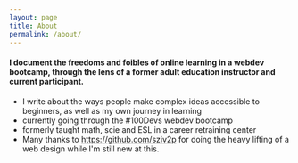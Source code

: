 ```yaml
---
layout: page
title: About
permalink: /about/
---
```

#### I document the freedoms and foibles of online learning in a webdev bootcamp, through the lens of a former adult education instructor and current participant.
 
- I write about the ways people make complex ideas accessible to beginners, as well as my own journey in learning
- currently going through the #100Devs webdev bootcamp
- formerly taught math, scie and ESL in a career retraining center
- Many thanks to https://github.com/sziv2p for doing the heavy lifting of a web design while I'm still new at this.
